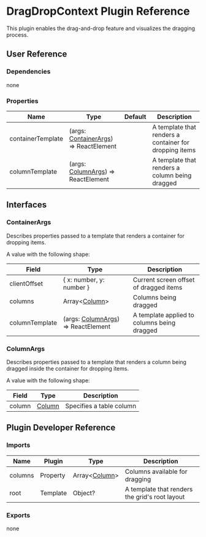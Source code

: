 # DragDropContext Plugin Reference

This plugin enables the drag-and-drop feature and visualizes the dragging process.

## User Reference

### Dependencies

none

### Properties

Name | Type | Default | Description
-----|------|---------|------------
containerTemplate | (args: [ContainerArgs](#container-args)) => ReactElement | | A template that renders a container for dropping items
columnTemplate | (args: [ColumnArgs](#column-args)) => ReactElement | | A template that renders a column being dragged

## Interfaces

### <a name="container-args"></a>ContainerArgs

Describes properties passed to a template that renders a container for dropping items.

A value with the following shape:

Field | Type | Description
------|------|------------
clientOffset | { x: number, y: number } | Current screen offset of dragged items
columns | Array&lt;[Column](grid.md#column)&gt; | Columns being dragged
columnTemplate | (args: [ColumnArgs](#column-args)) => ReactElement | A template applied to columns being dragged

### <a name="column-args"></a>ColumnArgs

Describes properties passed to a template that renders a column being dragged inside the container for dropping items.

A value with the following shape:

Field | Type | Description
------|------|------------
column | [Column](grid.md#column) | Specifies a table column

## Plugin Developer Reference

### Imports

Name | Plugin | Type | Description
-----|--------|------|------------
columns | Property | Array&lt;[Column](grid.md#column)&gt; | Columns available for dragging
root | Template | Object? | A template that renders the grid's root layout

### Exports

none
